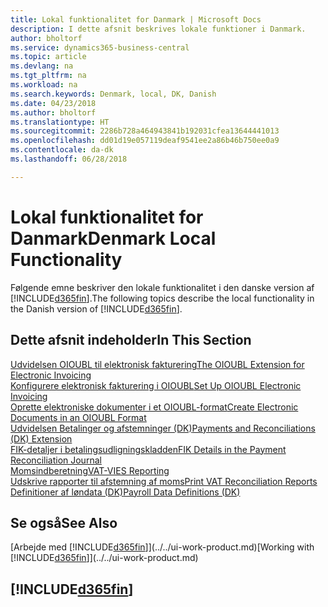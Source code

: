 ```yaml
---
title: Lokal funktionalitet for Danmark | Microsoft Docs
description: I dette afsnit beskrives lokale funktioner i Danmark.
author: bholtorf
ms.service: dynamics365-business-central
ms.topic: article
ms.devlang: na
ms.tgt_pltfrm: na
ms.workload: na
ms.search.keywords: Denmark, local, DK, Danish
ms.date: 04/23/2018
ms.author: bholtorf
ms.translationtype: HT
ms.sourcegitcommit: 2286b728a464943841b192031cfea13644441013
ms.openlocfilehash: dd01d19e057119deaf9541ee2a86b46b750ee0a9
ms.contentlocale: da-dk
ms.lasthandoff: 06/28/2018

---
```

# <a name="denmark-local-functionality"></a><span data-ttu-id="dbcd7-103">Lokal funktionalitet for Danmark</span><span class="sxs-lookup"><span data-stu-id="dbcd7-103">Denmark Local Functionality</span></span>
<span data-ttu-id="dbcd7-104">Følgende emne beskriver den lokale funktionalitet i den danske version af [!INCLUDE[d365fin](../../includes/d365fin_md.md)].</span><span class="sxs-lookup"><span data-stu-id="dbcd7-104">The following topics describe the local functionality in the Danish version of [!INCLUDE[d365fin](../../includes/d365fin_md.md)].</span></span>  

## <a name="in-this-section"></a><span data-ttu-id="dbcd7-105">Dette afsnit indeholder</span><span class="sxs-lookup"><span data-stu-id="dbcd7-105">In This Section</span></span>  
[<span data-ttu-id="dbcd7-106">Udvidelsen OIOUBL til elektronisk fakturering</span><span class="sxs-lookup"><span data-stu-id="dbcd7-106">The OIOUBL Extension for Electronic Invoicing</span></span>](ui-extensions-oioubl.md)  
[<span data-ttu-id="dbcd7-107">Konfigurere elektronisk fakturering i OIOUBL</span><span class="sxs-lookup"><span data-stu-id="dbcd7-107">Set Up OIOUBL Electronic Invoicing</span></span>](how-to-set-up-oioubl.md)  
[<span data-ttu-id="dbcd7-108">Oprette elektroniske dokumenter i et OIOUBL-format</span><span class="sxs-lookup"><span data-stu-id="dbcd7-108">Create Electronic Documents in an OIOUBL Format</span></span>](how-to-create-electronic-documents-by-using-oioubl.md)  
[<span data-ttu-id="dbcd7-109">Udvidelsen Betalinger og afstemninger (DK)</span><span class="sxs-lookup"><span data-stu-id="dbcd7-109">Payments and Reconciliations (DK) Extension</span></span>](../../ui-extensions-payments-reconciliation-formats-dk.md)  
[<span data-ttu-id="dbcd7-110">FIK-detaljer i betalingsudligningskladden</span><span class="sxs-lookup"><span data-stu-id="dbcd7-110">FIK Details in the Payment Reconciliation Journal</span></span>](fik-details-in-the-payment-reconciliation-journal.md)  
[<span data-ttu-id="dbcd7-111">Momsindberetning</span><span class="sxs-lookup"><span data-stu-id="dbcd7-111">VAT-VIES Reporting</span></span>](vat-vies-reporting.md)  
[<span data-ttu-id="dbcd7-112">Udskrive rapporter til afstemning af moms</span><span class="sxs-lookup"><span data-stu-id="dbcd7-112">Print VAT Reconciliation Reports</span></span>](how-to-print-vat-reconciliation-reports.md)  
[<span data-ttu-id="dbcd7-113">Definitioner af løndata (DK)</span><span class="sxs-lookup"><span data-stu-id="dbcd7-113">Payroll Data Definitions (DK)</span></span>](ui-extensions-payroll-data-definitions-dk.md)  

## <a name="see-also"></a><span data-ttu-id="dbcd7-114">Se også</span><span class="sxs-lookup"><span data-stu-id="dbcd7-114">See Also</span></span>
<span data-ttu-id="dbcd7-115">[Arbejde med [!INCLUDE[d365fin](../../includes/d365fin_md.md)]](../../ui-work-product.md)</span><span class="sxs-lookup"><span data-stu-id="dbcd7-115">[Working with [!INCLUDE[d365fin](../../includes/d365fin_md.md)]](../../ui-work-product.md)</span></span>   

## [!INCLUDE[d365fin](../../includes/free_trial_md.md)]  
 

